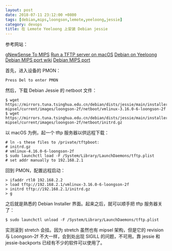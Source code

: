 ```yaml
---
layout: post
date: 2018-07-11 23:12:00 +0800
tags: [debian,mips,loongson,lemote,yeeloong,jessie]
category: devops
title: 在 Lemote Yeeloong 上安装 Debian jessie
---
```


参考网站：

[gNewSense To MIPS](http://wiki.gnewsense.org/Projects/GNewSenseToMIPS)
[Run a TFTP server on macOS](https://rick.cogley.info/post/run-a-tftp-server-on-mac-osx/)
[Debian on Yeeloong](https://wiki.debian.org/DebianYeeloong)
[Debian MIPS port wiki](https://wiki.debian.org/MIPSPort)
[Debian MIPS port](https://www.debian.org/ports/mips/)

首先，进入设备的 PMON：
```
Press Del to enter PMON
```

然后，下载 Debian Jessie 的 netboot 文件：
```
$ wget https://mirrors.tuna.tsinghua.edu.cn/debian/dists/jessie/main/installer-mipsel/current/images/loongson-2f/netboot/vmlinux-3.16.0-6-loongson-2f
$ wget https://mirrors.tuna.tsinghua.edu.cn/debian/dists/jessie/main/installer-mipsel/current/images/loongson-2f/netboot/initrd.gz
```

以 macOS 为例，起一个 tftp 服务器以供远程下载：
```shell
# ln -s these files to /private/tftpboot:
# initrd.gz
# vmlinux-4.16.0-6-loongson-2f
$ sudo launchctl load -F /System/Library/LaunchDaemons/tftp.plist
# set addr manually to 192.168.2.1
```

回到 PMON，配置远程启动：
```shell
> ifaddr rtl0 192.168.2.2
> load tftp://192.168.2.1/vmlinux-3.16.0-6-loongson-2f
> initrd tftp://192.168.2.1/initrd.gz
> g
```

之后就是熟悉的 Debian Installer 界面。起来之后，就可以顺手把 tftp 服务器关了：
```shell
$ sudo launchctl unload -F /System/Library/LaunchDaemons/tftp.plist
```

实测滚到 stretch 会挂。因为 stretch 虽然也有 mipsel 架构，但是它的 revision 与 Loongson-2f 不大一样，会到处出现 SIGILL 的问题，不可用。靠 jessie 和 jessie-backports 已经有不少的软件可以使用了。
